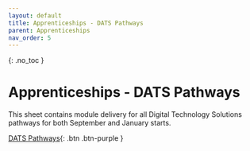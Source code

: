 ```yaml
---
layout: default
title: Apprenticeships - DATS Pathways
parent: Apprenticeships
nav_order: 5
---
```


{: .no_toc }

# Apprenticeships - DATS Pathways

This sheet contains module delivery for  all Digital Technology Solutions pathways for both September and January starts.

[DATS Pathways](https://ssu-my.sharepoint.com/:x:/g/personal/martin_reid_solent_ac_uk/Eedlc3BnwzVDqgEjm50ngqcB_enMAwsiFWet4LEmFrgPgw?e=onJBGK){: .btn .btn-purple } 
